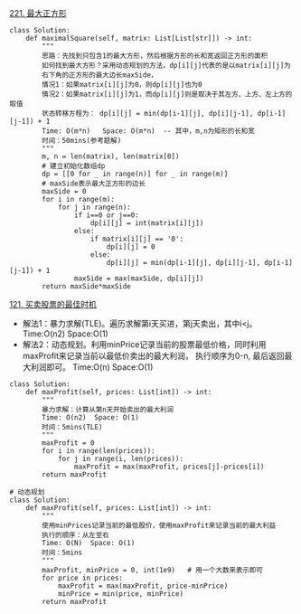 [221. 最大正方形](https://leetcode-cn.com/problems/maximal-square/)
```
class Solution:
    def maximalSquare(self, matrix: List[List[str]]) -> int:
        """
        思路：先找到只包含1的最大方形，然后根据方形的长和宽返回正方形的面积
        如何找到最大方形？采用动态规划的方法，dp[i][j]代表的是以matrix[i][j]为
        右下角的正方形的最大边长maxSide，
        情况1：如果matrix[i][j]为0，则dp[i][j]也为0
        情况2：如果matrix[i][j]为1，而dp[i][j]则是取决于其左方、上方、左上方的取值
        状态转移方程为： dp[i][j] = min(dp[i-1][j], dp[i][j-1], dp[i-1][j-1]) + 1
        Time: O(m*n)   Space: O(m*n)  -- 其中，m,n为矩形的长和宽
        时间：50mins(参考题解)
        """
        m, n = len(matrix), len(matrix[0])
        # 建立初始化数组dp
        dp = [[0 for _ in range(n)] for _ in range(m)]
        # maxSide表示最大正方形的边长
        maxSide = 0
        for i in range(m):
            for j in range(n):
                if i==0 or j==0:
                    dp[i][j] = int(matrix[i][j])
                else:
                    if matrix[i][j] == '0':
                        dp[i][j] = 0
                    else:
                        dp[i][j] = min(dp[i-1][j], dp[i][j-1], dp[i-1][j-1]) + 1
                maxSide = max(maxSide, dp[i][j])
        return maxSide*maxSide
```

[121. 买卖股票的最佳时机](https://leetcode-cn.com/problems/best-time-to-buy-and-sell-stock/)
+ 解法1：暴力求解(TLE)。遍历求解第i天买进，第j天卖出，其中i<j。 Time:O(n2)  Space:O(1)
+ 解法2：动态规划。利用minPrice记录当前的股票最低价格，同时利用maxProfit来记录当前以最低价卖出的最大利润，
执行顺序为0-n, 最后返回最大利润即可。 Time:O(n)  Space:O(1)
```
class Solution:
    def maxProfit(self, prices: List[int]) -> int:
        """
        暴力求解：计算从第n天开始卖出的最大利润
        Time: O(n2)  Space: O(1)
        时间：5mins(TLE)
        """
        maxProfit = 0
        for i in range(len(prices)):
            for j in range(i, len(prices)):
                maxProfit = max(maxProfit, prices[j]-prices[i])
        return maxProfit

# 动态规划
class Solution:
    def maxProfit(self, prices: List[int]) -> int:
        """
        使用minPrices记录当前的最低股价，使用maxProfit来记录当前的最大利益
        执行的顺序：从左至右
        Time: O(N)  Space: O(1)
        时间：5mins
        """
        maxProfit, minPrice = 0, int(1e9)   # 用一个大数来表示即可
        for price in prices:
            maxProfit = max(maxProfit, price-minPrice)
            minPrice = min(price, minPrice)
        return maxProfit
```